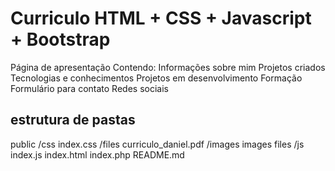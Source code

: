 # Curriculo HTML + CSS + Javascript + Bootstrap
Página de apresentação
Contendo:
Informações sobre mim
Projetos criados
Tecnologias e conhecimentos
Projetos em desenvolvimento
Formação
Formulário para contato
Redes sociais

## estrutura de pastas
public
  /css
    index.css
  /files
    curriculo_daniel.pdf
  /images
    images files
  /js
    index.js
  index.html
index.php
README.md
